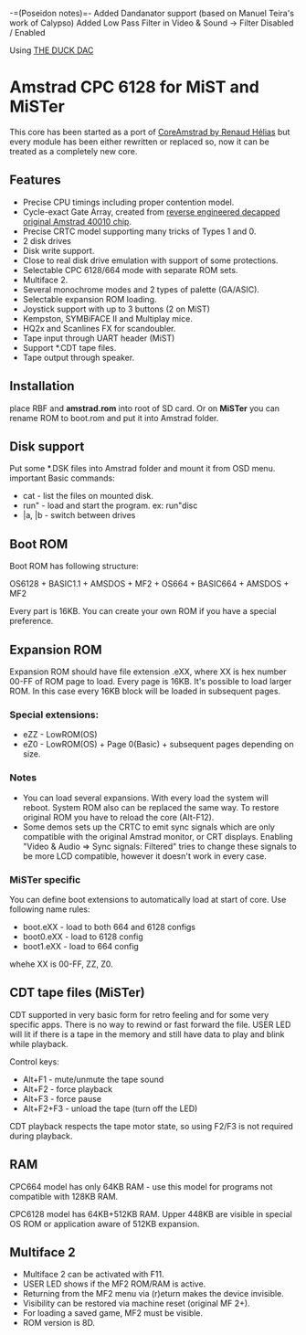 -=(Poseidon notes)=-
Added Dandanator support (based on Manuel Teira's work of Calypso)
Added Low Pass Filter in Video & Sound -> Filter Disabled / Enabled

Using [THE DUCK DAC](https://github.com/turri21/Amstrad_CPC_poseidon-ep4cgx150/blob/main/sigma_delta_dac.v)

# Amstrad CPC 6128 for MiST and MiSTer
This core has been started as a port of [CoreAmstrad by Renaud Hélias](https://github.com/renaudhelias/CoreAmstrad) but every module has been either rewritten or replaced so, now it can be treated as a completely new core.

## Features
* Precise CPU timings including proper contention model.
* Cycle-exact Gate Array, created from [reverse engineered decapped original Amstrad 40010 chip](https://www.cpcwiki.eu/forum/amstrad-cpc-hardware/gate-array-decapped!/msg170713/#msg170713).
* Precise CRTC model supporting many tricks of Types 1 and 0.
* 2 disk drives
* Disk write support.
* Close to real disk drive emulation with support of some protections.
* Selectable CPC 6128/664 mode with separate ROM sets.
* Multiface 2.
* Several monochrome modes and 2 types of palette (GA/ASIC).
* Selectable expansion ROM loading.
* Joystick support with up to 3 buttons (2 on MiST)
* Kempston, SYMBiFACE II and Multiplay mice.
* HQ2x and Scanlines FX for scandoubler.
* Tape input through UART header (MiST)
* Support *.CDT tape files.
* Tape output through speaker.


## Installation
place RBF and **amstrad.rom** into root of SD card. Or on **MiSTer** you can rename ROM to boot.rom and put it into Amstrad folder.

## Disk support
Put some *.DSK files into Amstrad folder and mount it from OSD menu.
important Basic commands:
* cat - list the files on mounted disk.
* run" - load and start the program. ex: run"disc
* |a, |b - switch between drives

## Boot ROM
Boot ROM has following structure:

OS6128 + BASIC1.1 + AMSDOS + MF2 + OS664 + BASIC664 + AMSDOS + MF2

Every part is 16KB. You can create your own ROM if you have a special preference.

## Expansion ROM
Expansion ROM should have file extension .eXX, where XX is hex number 00-FF of ROM page to load.
Every page is 16KB. It's possible to load larger ROM. In this case every 16KB block will be loaded in subsequent pages.

### Special extensions:
* eZZ - LowROM(OS)
* eZ0 - LowROM(OS) + Page 0(Basic) + subsequent pages depending on size.

### Notes
- You can load several expansions. With every load the system will reboot. System ROM also can be replaced the same way.
To restore original ROM you have to reload the core (Alt-F12).
- Some demos sets up the CRTC to emit sync signals which are only compatible with the original Amstrad monitor, or CRT displays.
Enabling "Video & Audio => Sync signals: Filtered" tries to change these signals to be more LCD compatible,
however it doesn't work in every case.

### MiSTer specific
You can define boot extensions to automatically load at start of core. Use following name rules:
* boot.eXX  - load to both 664 and 6128 configs
* boot0.eXX - load to 6128 config
* boot1.eXX - load to 664 config

whehe XX is 00-FF, ZZ, Z0.

## CDT tape files (MiSTer)
CDT supported in very basic form for retro feeling and for some very specific apps. There is no way to rewind or fast forward the file. 
USER LED will lit if there is a tape in the memory and still have data to play and blink while playback.

Control keys:
* Alt+F1 - mute/unmute the tape sound
* Alt+F2 - force playback
* Alt+F3 - force pause
* Alt+F2+F3 - unload the tape (turn off the LED)

CDT playback respects the tape motor state, so using F2/F3 is not required during playback.

## RAM
CPC664 model has only 64KB RAM - use this model for programs not compatible with 128KB RAM.

CPC6128 model has 64KB+512KB RAM. Upper 448KB are visible in special OS ROM or application aware of 512KB expansion.

## Multiface 2
* Multiface 2 can be activated with F11.
* USER LED shows if the MF2 ROM/RAM is active.
* Returning from the MF2 menu via (r)eturn makes the device invisible.
* Visibility can be restored via machine reset (original MF 2+).
* For loading a saved game, MF2 must be visible.
* ROM version is 8D.
